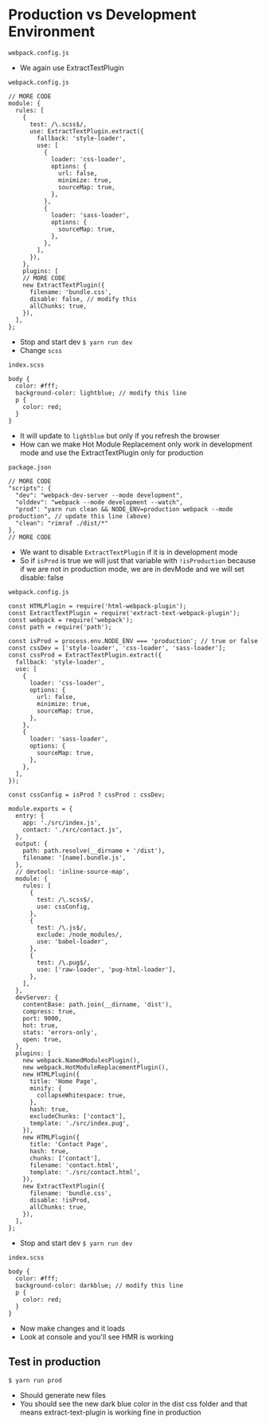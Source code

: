 # Production vs Development Environment
`webpack.config.js`

* We again use ExtractTextPlugin

`webpack.config.js`

```
// MORE CODE
module: {
  rules: [
    {
      test: /\.scss$/,
      use: ExtractTextPlugin.extract({
        fallback: 'style-loader',
        use: [
          {
            loader: 'css-loader',
            options: {
              url: false,
              minimize: true,
              sourceMap: true,
            },
          },
          {
            loader: 'sass-loader',
            options: {
              sourceMap: true,
            },
          },
        ],
      }),
    },
    plugins: [
    // MORE CODE
    new ExtractTextPlugin({
      filename: 'bundle.css',
      disable: false, // modify this
      allChunks: true,
    }),
  ],
};
```

* Stop and start dev `$ yarn run dev`
* Change `scss`

`index.scss`

```
body {
  color: #fff;
  background-color: lightblue; // modify this line
  p {
    color: red;
  }
}
```

* It will update to `lightblue` but only if you refresh the browser
* How can we make Hot Module Replacement only work in development mode and use the ExtractTextPlugin only for production

`package.json`

```
// MORE CODE
"scripts": {
  "dev": "webpack-dev-server --mode development",
  "olddev": "webpack --mode development --watch",
  "prod": "yarn run clean && NODE_ENV=production webpack --mode production", // update this line (above)
  "clean": "rimraf ./dist/*"
},
// MORE CODE
```

* We want to disable `ExtractTextPlugin` if it is in development mode
* So if `isProd` is true we will just that variable with `!isProduction` because if we are not in production mode, we are in devMode and we will set disable: false

`webpack.config.js`

```
const HTMLPlugin = require('html-webpack-plugin');
const ExtractTextPlugin = require('extract-text-webpack-plugin');
const webpack = require('webpack');
const path = require('path');

const isProd = process.env.NODE_ENV === 'production'; // true or false
const cssDev = ['style-loader', 'css-loader', 'sass-loader'];
const cssProd = ExtractTextPlugin.extract({
  fallback: 'style-loader',
  use: [
    {
      loader: 'css-loader',
      options: {
        url: false,
        minimize: true,
        sourceMap: true,
      },
    },
    {
      loader: 'sass-loader',
      options: {
        sourceMap: true,
      },
    },
  ],
});

const cssConfig = isProd ? cssProd : cssDev;

module.exports = {
  entry: {
    app: './src/index.js',
    contact: './src/contact.js',
  },
  output: {
    path: path.resolve(__dirname + '/dist'),
    filename: '[name].bundle.js',
  },
  // devtool: 'inline-source-map',
  module: {
    rules: [
      {
        test: /\.scss$/,
        use: cssConfig,
      },
      {
        test: /\.js$/,
        exclude: /node_modules/,
        use: 'babel-loader',
      },
      {
        test: /\.pug$/,
        use: ['raw-loader', 'pug-html-loader'],
      },
    ],
  },
  devServer: {
    contentBase: path.join(__dirname, 'dist'),
    compress: true,
    port: 9000,
    hot: true,
    stats: 'errors-only',
    open: true,
  },
  plugins: [
    new webpack.NamedModulesPlugin(),
    new webpack.HotModuleReplacementPlugin(),
    new HTMLPlugin({
      title: 'Home Page',
      minify: {
        collapseWhitespace: true,
      },
      hash: true,
      excludeChunks: ['contact'],
      template: './src/index.pug',
    }),
    new HTMLPlugin({
      title: 'Contact Page',
      hash: true,
      chunks: ['contact'],
      filename: 'contact.html',
      template: './src/contact.html',
    }),
    new ExtractTextPlugin({
      filename: 'bundle.css',
      disable: !isProd,
      allChunks: true,
    }),
  ],
};
```

* Stop and start dev `$ yarn run dev`

`index.scss`

```
body {
  color: #fff;
  background-color: darkblue; // modify this line 
  p {
    color: red;
  }
}
```

* Now make changes and it loads
* Look at console and you'll see HMR is working

## Test in production
`$ yarn run prod`

* Should generate new files
* You should see the new dark blue color in the dist css folder and that means extract-text-plugin is working fine in production

